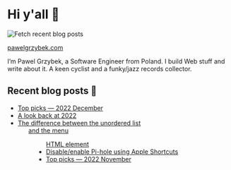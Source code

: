 # Hi y'all 👋

![Fetch recent blog posts](https://github.com/pawelgrzybek/pawelgrzybek/workflows/Fetch%20recent%20blog%20posts/badge.svg)

[pawelgrzybek.com](https://pawelgrzybek.com)

I’m Pawel Grzybek, a Software Engineer from Poland. I build Web stuff and write about it. A keen cyclist and a funky/jazz records collector.

## Recent blog posts 📝

<!-- FEED-START -->
- [Top picks — 2022 December](https://pawelgrzybek.com/top-picks-2022-december/)
- [A look back at 2022](https://pawelgrzybek.com/a-look-back-at-2022/)
- [The difference between the unordered list <ul> and the menu <menu> HTML element](https://pawelgrzybek.com/the-difference-between-the-unordered-list-ul-and-the-menu-menu-html-element/)
- [Disable/enable Pi-hole using Apple Shortcuts](https://pawelgrzybek.com/disable-enable-pi-hole-using-apple-shortcuts/)
- [Top picks — 2022 November](https://pawelgrzybek.com/top-picks-2022-november/)
<!-- FEED-END -->